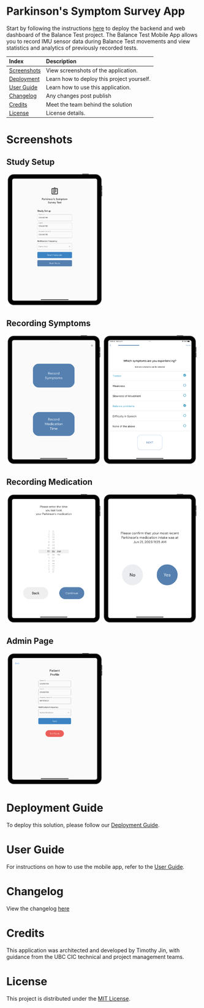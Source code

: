 # Parkinson's Symptom Survey App
Start by following the instructions [here](https://github.com/UBC-CIC/balance-test-dashboard/blob/main/docs/DeploymentGuide.md) to deploy the backend and web dashboard of the Balance Test project. The Balance Test Mobile App allows you to record IMU sensor data during Balance Test movements and view statistics and analytics of previously recorded tests. 

|Index| Description|
|:----------------|:-----------|
| [Screenshots](#screenshots)         |     View screenshots of the application.    |
| [Deployment](#deployment-guide)         |    Learn how to deploy this project yourself. |
| [User Guide](#user-guide)         |    Learn how to use this application. |
| [Changelog](#changelog)         |    Any changes post publish |
| [Credits](#credits)         |    Meet the team behind the solution |
| [License](#license)      |     License details.     |


# Screenshots

## Study Setup

<p float="left">
  <img src="assets/study_setup.png" width="50%"/>
</p>

## Recording Symptoms

<p float="left">
  <img src="assets/patient_home_page.png" width="49%"/>
  <img src="assets/survey_selected.png" width="49%"/>
</p>

## Recording Medication

<p float="left">
  <img src="assets/medication_time_pick.png" width="49%"/>
  <img src="assets/medication_confirmation.png" width="49%"/>
</p>

## Admin Page

<p float="left">
  <img src="assets/admin_page.png" width="50%"/>
</p>



# Deployment Guide

To deploy this solution, please follow our [Deployment Guide](docs/DeploymentGuide.md).

# User Guide

For instructions on how to use the mobile app, refer to the [User Guide](docs/UserGuide.md).

# Changelog

View the changelog [here](/docs/Changelog.md)

# Credits

This application was architected and developed by Timothy Jin, with guidance from the UBC CIC technical and project management teams.



# License

This project is distributed under the [MIT License](./LICENSE).
